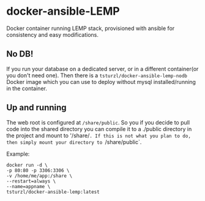 # docker-ansible-LEMP

Docker container running LEMP stack, provisioned with ansible for consistency and easy modifications.

## No DB!

If you run your database on a dedicated server, or in a different container(or you don't need one). Then there is a `tsturzl/docker-ansible-lemp-nodb` Docker image which you can use to deploy without mysql installed/running in the container.

## Up and running

The web root is configured at `/share/public`. So you if you decide to pull code into the shared directory you can compile it to a ./public directory in the project and mount to '/share/`. If this is not what you plan to do, then simply mount your directory to `/share/public`.

Example:

```
docker run -d \
-p 80:80 -p 3306:3306 \
-v /home/me/app:/share \
--restart=always \
--name=appname \
tsturzl/docker-ansible-lemp:latest
```